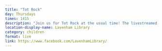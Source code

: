 ```yaml
---
title: "Tot Rock"
day: Thursdays
times: 1415
description: "Join us for Tot Rock at the usual time! The livestreamed sessions are available to watch as a video after the event."
location-display-name: Lavenham Library
category: children
format: live
link: https://www.facebook.com/LavenhamLibrary/
---
```

